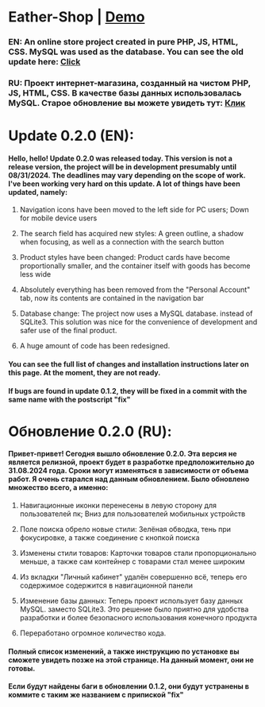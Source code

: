 # Eather-Shop | [Demo](http://185.117.152.16/index.php)
### EN: An online store project created in pure PHP, JS, HTML, CSS. MySQL was used as the database. You can see the old update here: [Click](https://github.com/LuckyDevv/Eather-Shop/blob/main/Update_0_1_2.md) 

### RU: Проект интернет-магазина, созданный на чистом PHP, JS, HTML, CSS. В качестве базы данных использовалась MySQL. Старое обновление вы можете увидеть тут: [Клик](https://github.com/LuckyDevv/Eather-Shop/blob/main/Update_0_1_2.md)

# Update 0.2.0 (EN):
#### Hello, hello! Update 0.2.0 was released today. This version is not a release version, the project will be in development presumably until 08/31/2024. The deadlines may vary depending on the scope of work. I've been working very hard on this update. A lot of things have been updated, namely:

1. Navigation icons have been moved to the left side for PC users; Down for mobile device users

2. The search field has acquired new styles: A green outline, a shadow when focusing, as well as a connection with the search button

3. Product styles have been changed: Product cards have become proportionally smaller, and the container itself with goods has become less wide

4. Absolutely everything has been removed from the "Personal Account" tab, now its contents are contained in the navigation bar

5. Database change: The project now uses a MySQL database. instead of SQLite3. This solution was nice for the convenience of development and safer use of the final product.

6. A huge amount of code has been redesigned.

#### You can see the full list of changes and installation instructions later on this page. At the moment, they are not ready.

#### If bugs are found in update 0.1.2, they will be fixed in a commit with the same name with the postscript "fix"

# Обновление 0.2.0 (RU):
#### Привет-привет! Сегодня вышло обновление 0.2.0. Эта версия не является релизной, проект будет в разработке предположительно до 31.08.2024 года. Сроки могут изменяться в зависимости от объема работ. Я очень старался над данным обновлением. Было обновлено множество всего, а именно:

1. Навигационные иконки перенесены в левую сторону для пользователей пк; Вниз для пользователей мобильных устройств

2. Поле поиска обрело новые стили: Зелёная обводка, тень при фокусировке, а также соединение с кнопкой поиска

3. Изменены стили товаров: Карточки товаров стали пропорционально меньше, а также сам контейнер с товарами стал менее широким

4. Из вкладки "Личный кабинет" удалён совершенно всё, теперь его содержимое содержится в навигационной панели

5. Изменение базы данных: Теперь проект использует базу данных MySQL. заместо SQLite3. Это решение было приятно для удобства разработки и более безопасного использования конечного продукта

6. Переработано огромное количество кода.

#### Полный список изменений, а также инструкцию по установке вы сможете увидеть позже на этой странице. На данный момент, они не готовы.

#### Если будут найдены баги в обновлении 0.1.2, они будут устранены в коммите с таким же названием с припиской "fix"
